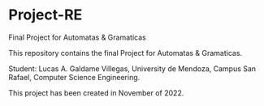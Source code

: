 # Project-RE
Final Project for Automatas &amp; Gramaticas

This repository contains the final Project for Automatas & Gramaticas.

Student: Lucas A. Galdame Villegas, University de Mendoza, Campus San Rafael, Computer Science Engineering.

This project has been created in November of 2022.
